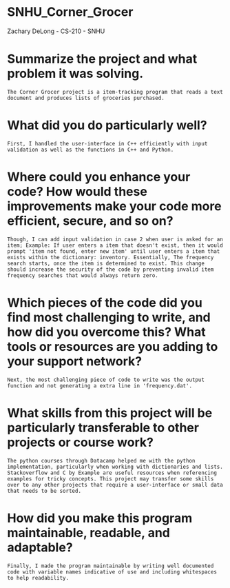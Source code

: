 # SNHU_Corner_Grocer
Zachary DeLong - CS-210 - SNHU

# Summarize the project and what problem it was solving.
    The Corner Grocer project is a item-tracking program that reads a text document and produces lists of groceries purchased. 

# What did you do particularly well?
    First, I handled the user-interface in C++ efficiently with input validation as well as the functions in C++ and Python. 

# Where could you enhance your code? How would these improvements make your code more efficient, secure, and so on?
    Though, I can add input validation in case 2 when user is asked for an item; Example: If user enters a item that doesn't exist, then it would prompt 'item not found, enter new item' until user enters a item that exists within the dictionary: inventory. Essentially, The frequency search starts, once the item is determined to exist. This change should increase the security of the code by preventing invalid item frequency searches that would always return zero. 

# Which pieces of the code did you find most challenging to write, and how did you overcome this? What tools or resources are you adding to your support network?
    Next, the most challenging piece of code to write was the output function and not generating a extra line in 'frequency.dat'. 

# What skills from this project will be particularly transferable to other projects or course work?
    The python courses through Datacamp helped me with the python implementation, particularly when working with dictionaries and lists. Stackoverflow and C by Example are useful resources when referencing examples for tricky concepts. This project may transfer some skills over to any other projects that require a user-interface or small data that needs to be sorted. 
  
# How did you make this program maintainable, readable, and adaptable?
    Finally, I made the program maintainable by writing well documented code with variable names indicative of use and including whitespaces to help readability.
